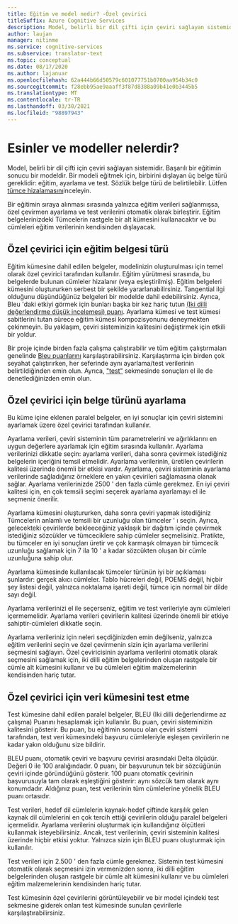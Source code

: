 ```yaml
---
title: Eğitim ve model nedir? -Özel çevirici
titleSuffix: Azure Cognitive Services
description: Model, belirli bir dil çifti için çeviri sağlayan sistemidir. Başarılı bir eğitimin sonucu bir modeldir. Bir modeli eğitmek için, karşılıklı birbirini dışlayan üç veri kümesi, eğitim veri kümesi, ayarlama veri kümesi ve test veri kümesi gereklidir.
author: laujan
manager: nitinme
ms.service: cognitive-services
ms.subservice: translator-text
ms.topic: conceptual
ms.date: 08/17/2020
ms.author: lajanuar
ms.openlocfilehash: 62a444b66d50579c601077751b0700aa954b34c0
ms.sourcegitcommit: f28ebb95ae9aaaff3f87d8388a09b41e0b3445b5
ms.translationtype: MT
ms.contentlocale: tr-TR
ms.lasthandoff: 03/30/2021
ms.locfileid: "98897943"
---
```

# <a name="what-are-trainings-and-models"></a>Esinler ve modeller nelerdir?

Model, belirli bir dil çifti için çeviri sağlayan sistemidir.
Başarılı bir eğitimin sonucu bir modeldir. Bir modeli eğitmek için, birbirini dışlayan üç belge türü gereklidir: eğitim, ayarlama ve test. Sözlük belge türü de belirtilebilir. Lütfen [tümce hizalamasını](./sentence-alignment.md#suggested-minimum-number-of-sentences)inceleyin.

Bir eğitimin sıraya alınması sırasında yalnızca eğitim verileri sağlanmışsa, özel çevirmen ayarlama ve test verilerini otomatik olarak birleştirir. Eğitim belgelerinizdeki Tümcelerin rastgele bir alt kümesini kullanacaktır ve bu cümleleri eğitim verilerinin kendisinden dışlayacak.

## <a name="training-document-type-for-custom-translator"></a>Özel çevirici için eğitim belgesi türü

Eğitim kümesine dahil edilen belgeler, modelinizin oluşturulması için temel olarak özel çevirici tarafından kullanılır. Eğitim yürütmesi sırasında, bu belgelerde bulunan cümleler hizalanır (veya eşleştirilmiş). Eğitim belgeleri kümesini oluştururken serbest bir şekilde yararlanabilirsiniz. Tangential ilgi olduğunu düşündüğünüz belgeleri bir modelde dahil edebilirsiniz. Ayrıca, Bleu 'daki etkiyi görmek için bunları başka bir kez hariç tutun [(Iki dilli değerlendirme düşük incelemesi) puanı](what-is-bleu-score.md). Ayarlama kümesi ve test kümesi sabitlerini tutan sürece eğitim kümesi kompozisyonunu deneymekten çekinmeyin. Bu yaklaşım, çeviri sisteminizin kalitesini değiştirmek için etkili bir yoldur.

Bir proje içinde birden fazla çalışma çalıştırabilir ve tüm eğitim çalıştırmaları genelinde [Bleu puanlarını](what-is-bleu-score.md) karşılaştırabilirsiniz. Karşılaştırma için birden çok seyahat çalıştırırken, her seferinde aynı ayarlama/test verilerinin belirtildiğinden emin olun. Ayrıca, ["test"](how-to-view-system-test-results.md) sekmesinde sonuçları el ile de denetlediğinizden emin olun.

## <a name="tuning-document-type-for-custom-translator"></a>Özel çevirici için belge türünü ayarlama

Bu küme içine eklenen paralel belgeler, en iyi sonuçlar için çeviri sistemini ayarlamak üzere özel çevirici tarafından kullanılır.

Ayarlama verileri, çeviri sisteminin tüm parametrelerini ve ağırlıklarını en uygun değerlere ayarlamak için eğitim sırasında kullanılır. Ayarlama verilerinizi dikkatle seçin: ayarlama verileri, daha sonra çevirmek istediğiniz belgelerin içeriğini temsil etmelidir. Ayarlama verilerinin, üretilen çevirilerin kalitesi üzerinde önemli bir etkisi vardır. Ayarlama, çeviri sisteminin ayarlama verilerinde sağladığınız örneklere en yakın çevirileri sağlamasına olanak sağlar. Ayarlama verilerinizde 2500 ' den fazla cümle gerekmez. En iyi çeviri kalitesi için, en çok temsili seçimi seçerek ayarlama ayarlamayı el ile seçmeniz önerilir.

Ayarlama kümesini oluştururken, daha sonra çeviri yapmak istediğiniz Tümcelerin anlamlı ve temsili bir uzunluğu olan tümceler ' ı seçin. Ayrıca, gelecekteki çevirilerde bekleeceğiniz yaklaşık bir dağıtım içinde çevirmek istediğiniz sözcükler ve tümceciklere sahip cümleler seçmelisiniz. Pratikte, bu tümceler en iyi sonuçları üretir ve çok karmaşık olmayan bir tümcecik uzunluğu sağlamak için 7 ila 10 ' a kadar sözcükten oluşan bir cümle uzunluğuna sahip olur.

Ayarlama kümesinde kullanılacak tümceler türünün iyi bir açıklaması şunlardır: gerçek akıcı cümleler. Tablo hücreleri değil, POEMS değil, hiçbir şey listesi değil, yalnızca noktalama işareti değil, tümce için normal bir dilde sayı değil.

Ayarlama verilerinizi el ile seçerseniz, eğitim ve test verileriyle aynı cümleleri içermemelidir. Ayarlama verileri çevirilerin kalitesi üzerinde önemli bir etkiye sahiptir-cümleleri dikkatle seçin.

Ayarlama verileriniz için neleri seçdiğinizden emin değilseniz, yalnızca eğitim verilerini seçin ve özel çevirmenin sizin için ayarlama verilerini seçmesini sağlayın. Özel çeviricisinin ayarlama verilerini otomatik olarak seçmesini sağlamak için, iki dilli eğitim belgelerinden oluşan rastgele bir cümle alt kümesini kullanır ve bu cümleleri eğitim malzemelerinin kendisinden hariç tutar.

## <a name="testing-dataset-for-custom-translator"></a>Özel çevirici için veri kümesini test etme

Test kümesine dahil edilen paralel belgeler, BLEU (Iki dilli değerlendirme az çalışma) Puanını hesaplamak için kullanılır. Bu puan, çeviri sisteminizin kalitesini gösterir. Bu puan, bu eğitimin sonucu olan çeviri sistemi tarafından, test veri kümesindeki başvuru cümleleriyle eşleşen çevirilerin ne kadar yakın olduğunu size bildirir.

BLEU puanı, otomatik çeviri ve başvuru çevirisi arasındaki Delta ölçüdür. Değeri 0 ile 100 aralığındadır. 0 puanı, bir başvurunun tek bir sözcüğünün çeviri içinde göründüğünü gösterir. 100 puanı otomatik çevirinin başvurusuyla tam olarak eşleştiğini gösterir: aynı sözcük tam olarak aynı konumdadır. Aldığınız puan, test verilerinin tüm cümlelerine yönelik BLEU puanı ortasıdır.

Test verileri, hedef dil cümlelerin kaynak-hedef çiftinde karşılık gelen kaynak dil cümlelerini en çok tercih ettiği çevirilerin olduğu paralel belgeleri içermelidir. Ayarlama verilerini oluşturmak için kullandığınız ölçütleri kullanmak isteyebilirsiniz. Ancak, test verilerinin, çeviri sisteminin kalitesi üzerinde hiçbir etkisi yoktur. Yalnızca sizin için BLEU puanı oluşturmak için kullanılır.

Test verileri için 2.500 ' den fazla cümle gerekmez. Sistemin test kümesini otomatik olarak seçmesini izin vermenizden sonra, iki dilli eğitim belgelerinden oluşan rastgele bir cümle alt kümesini kullanır ve bu cümleleri eğitim malzemelerinin kendisinden hariç tutar.

Test kümesinin özel çevirilerini görüntüleyebilir ve bir model içindeki test sekmesine giderek onları test kümesinde sunulan çevirilerle karşılaştırabilirsiniz.